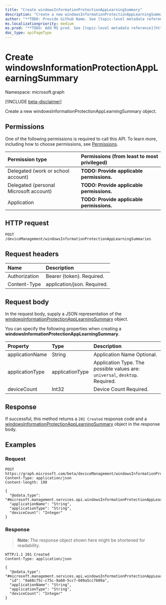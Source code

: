 ```yaml
---
title: "Create windowsInformationProtectionAppLearningSummary"
description: "Create a new windowsInformationProtectionAppLearningSummary object."
author: "**TODO: Provide Github Name. See [topic-level metadata reference](https://msgo.azurewebsites.net/add/document/guidelines/metadata.html#topic-level-metadata)**"
ms.localizationpriority: medium
ms.prod: "**TODO: Add MS prod. See [topic-level metadata reference](https://msgo.azurewebsites.net/add/document/guidelines/metadata.html#topic-level-metadata)**"
doc_type: apiPageType
---
```


# Create windowsInformationProtectionAppLearningSummary
Namespace: microsoft.graph

[!INCLUDE [beta-disclaimer](../../includes/beta-disclaimer.md)]

Create a new windowsInformationProtectionAppLearningSummary object.

## Permissions
One of the following permissions is required to call this API. To learn more, including how to choose permissions, see [Permissions](/graph/permissions-reference).

|Permission type|Permissions (from least to most privileged)|
|:---|:---|
|Delegated (work or school account)|**TODO: Provide applicable permissions.**|
|Delegated (personal Microsoft account)|**TODO: Provide applicable permissions.**|
|Application|**TODO: Provide applicable permissions.**|

## HTTP request

<!-- {
  "blockType": "ignored"
}
-->
``` http
POST /deviceManagement/windowsInformationProtectionAppLearningSummaries
```

## Request headers
|Name|Description|
|:---|:---|
|Authorization|Bearer {token}. Required.|
|Content-Type|application/json. Required.|

## Request body
In the request body, supply a JSON representation of the [windowsInformationProtectionAppLearningSummary](../resources/intune-windowsinformationprotectionapplearningsummary.md) object.

You can specify the following properties when creating a **windowsInformationProtectionAppLearningSummary**.

|Property|Type|Description|
|:---|:---|:---|
|applicationName|String|Application Name Optional.|
|applicationType|applicationType|Application Type. The possible values are: `universal`, `desktop`. Required.|
|deviceCount|Int32|Device Count Required.|



## Response

If successful, this method returns a `201 Created` response code and a [windowsInformationProtectionAppLearningSummary](../resources/intune-windowsinformationprotectionapplearningsummary.md) object in the response body.

## Examples

### Request
<!-- {
  "blockType": "request",
  "name": "create_windowsinformationprotectionapplearningsummary_from_"
}
-->
``` http
POST https://graph.microsoft.com/beta/deviceManagement/windowsInformationProtectionAppLearningSummaries
Content-Type: application/json
Content-length: 199

{
  "@odata.type": "#microsoft.management.services.api.windowsInformationProtectionAppLearningSummary",
  "applicationName": "String",
  "applicationType": "String",
  "deviceCount": "Integer"
}
```


### Response
>**Note:** The response object shown here might be shortened for readability.
<!-- {
  "blockType": "response",
  "truncated": true,
  "@odata.type": "microsoft.management.services.api.windowsInformationProtectionAppLearningSummary"
}
-->
``` http
HTTP/1.1 201 Created
Content-Type: application/json

{
  "@odata.type": "#microsoft.management.services.api.windowsInformationProtectionAppLearningSummary",
  "id": "9a60c75c-c75c-9a60-5cc7-609a5cc7609a",
  "applicationName": "String",
  "applicationType": "String",
  "deviceCount": "Integer"
}
```

